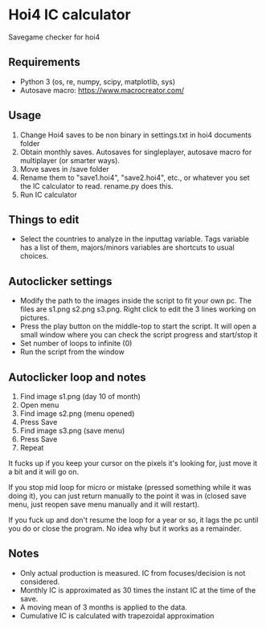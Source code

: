 # Hoi4 IC calculator
Savegame checker for hoi4

## Requirements
- Python 3 (os, re, numpy, scipy, matplotlib, sys)
- Autosave macro: https://www.macrocreator.com/

## Usage
1. Change Hoi4 saves to be non binary in settings.txt in hoi4 documents folder
2. Obtain monthly saves. Autosaves for singleplayer, autosave macro for multiplayer (or smarter ways).
3. Move saves in /save folder
4. Rename them to "save1.hoi4", "save2.hoi4", etc., or whatever you set the IC calculator to read. rename.py does this.
5. Run IC calculator

## Things to edit
- Select the countries to analyze in the inputtag variable. Tags variable has a list of them, majors/minors variables are shortcuts to usual choices.

## Autoclicker settings
- Modify the path to the images inside the script to fit your own pc. The files are s1.png s2.png s3.png. Right click to edit the 3 lines working on pictures.
- Press the play button on the middle-top to start the script. It will open a small window where you can check the script progress and start/stop it
- Set number of loops to infinite (0)
- Run the script from the window

## Autoclicker loop and notes
1. Find image s1.png (day 10 of month)
2. Open menu
3. Find image s2.png (menu opened)
4. Press Save
5. Find image s3.png (save menu)
6. Press Save
7. Repeat

It fucks up if you keep your cursor on the pixels it's looking for, just move it a bit and it will go on.

If you stop mid loop for micro or mistake (pressed something while it was doing it), you can just return manually to the point it was in (closed save menu, just reopen save menu manually and it will restart).

If you fuck up and don't resume the loop for a year or so, it lags the pc until you do or close the program. No idea why but it works as a remainder.


## Notes
- Only actual production is measured. IC from focuses/decision is not considered.
- Monthly IC is approximated as 30 times the instant IC at the time of the save. 
- A moving mean of 3 months is applied to the data.
- Cumulative IC is calculated with trapezoidal approximation
